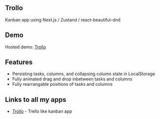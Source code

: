 ## Trollo

Kanban app using Next.js / Zustand / react-beautiful-dnd

## Demo

Hosted demo: [Trollo](#)

## Features

- Persisting tasks, columns, and collapsing column state in LocalStorage
- Fully animated drag and drop inbetween tasks and columns
- Fully rearrangable positions of tasks and columns

## Links to all my apps

- [Trollo](#) - Trello like kanban app
